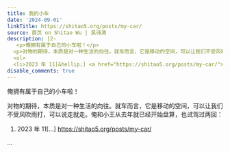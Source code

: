 ```yaml
---
title: 我的小车
date: '2024-09-01'
linkTitle: https://shitao5.org/posts/my-car/
source: 首页 on Shitao Wu | 吴诗涛
description: |2-
   <p>俺拥有属于自己的小车啦！</p>
  <p>对物的期待，本质是对一种生活的向往。就车而言，它是移动的空间，可以让我们不受风吹雨打，可以说走就走。俺和小王从去年就已经开始盘算，也试驾过两回：</p>
  <ol>
  <li>2023 年 11[&hellip;] <a href="https://shitao5.org/posts/my-car/">https://shitao5.org/posts/my-car/</a></li></ol>  ...
disable_comments: true
---
```

 <p>俺拥有属于自己的小车啦！</p>
<p>对物的期待，本质是对一种生活的向往。就车而言，它是移动的空间，可以让我们不受风吹雨打，可以说走就走。俺和小王从去年就已经开始盘算，也试驾过两回：</p>
<ol>
<li>2023 年 11[&hellip;] <a href="https://shitao5.org/posts/my-car/">https://shitao5.org/posts/my-car/</a></li></ol>  ...